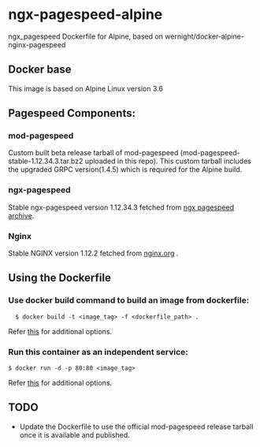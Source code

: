 # ngx-pagespeed-alpine
ngx_pagespeed Dockerfile for Alpine, based on wernight/docker-alpine-nginx-pagespeed

## Docker base
This image is based on Alpine Linux version 3.6

## Pagespeed Components:
### mod-pagespeed
Custom built beta release tarball of mod-pagespeed (mod-pagespeed-stable-1.12.34.3.tar.bz2 uploaded in this repo). This custom tarball includes the upgraded GRPC version(1.4.5) which is required for the Alpine build.
### ngx-pagespeed
Stable ngx-pagespeed version 1.12.34.3 fetched from [ngx pagespeed archive](https://github.com/pagespeed/ngx_pagespeed/archive/v1.12.34.3-stable.tar.gz).
### Nginx
Stable NGINX version 1.12.2 fetched from [nginx.org](http://nginx.org/download/nginx-1.12.2.tar.gz) .

## Using the Dockerfile
### Use docker build command to build an image from dockerfile:
      $ docker build -t <image_tag> -f <dockerfile_path> .
  Refer [this](https://docs.docker.com/engine/reference/commandline/build/) for additional options.

### Run this container as an independent service:
    $ docker run -d -p 80:80 <image_tag>
  Refer [this](https://docs.docker.com/engine/reference/run/) for additional options.

## TODO
- Update the Dockerfile to use the official mod-pagespeed release tarball once it is available and published.

